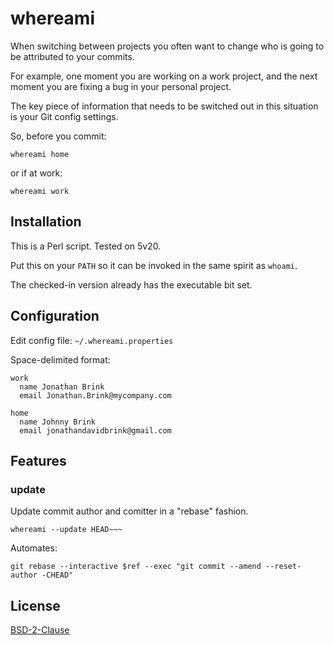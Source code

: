 # whereami

When switching between projects you often want to change who is going to be attributed to your commits.

For example, one moment you are working on a work project, and the next moment you are fixing a bug in your personal project.

The key piece of information that needs to be switched out in this situation is your Git config settings.

So, before you commit:

```
whereami home
```

or if at work:

```
whereami work
```

## Installation
This is a Perl script. Tested on 5v20.

Put this on your `PATH` so it can be invoked in the same spirit as `whoami`.

The checked-in version already has the executable bit set.

## Configuration
Edit config file: `~/.whereami.properties`

Space-delimited format:
```
work
  name Jonathan Brink
  email Jonathan.Brink@mycompany.com

home
  name Johnny Brink
  email jonathandavidbrink@gmail.com
```

## Features

### update
Update commit author and comitter in a "rebase" fashion.

```
whereami --update HEAD~~~
```

Automates:
```
git rebase --interactive $ref --exec "git commit --amend --reset-author -CHEAD"
```

## License
[BSD-2-Clause](http://spdx.org/licenses/BSD-2-Clause)
